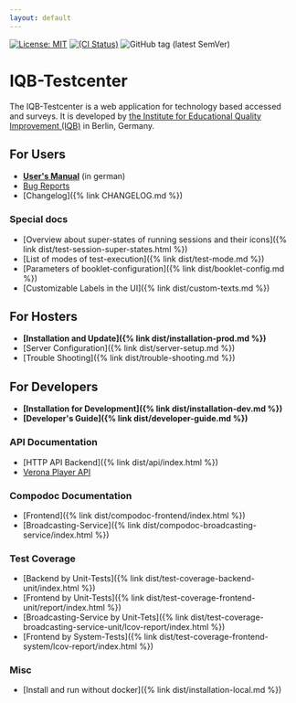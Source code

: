 ```yaml
---
layout: default
---
```

[![License: MIT](https://img.shields.io/badge/License-MIT-yellow.svg)](https://opensource.org/licenses/MIT)
[![(CI Status)](https://scm.cms.hu-berlin.de/iqb/testcenter-setup/badges/master/pipeline.svg)](https://scm.cms.hu-berlin.de/iqb/testcenter)
![GitHub tag (latest SemVer)](https://img.shields.io/github/v/tag/iqb-berlin/testcenter)

# IQB-Testcenter

The IQB-Testcenter is a web application for technology based accessed and surveys. It is developed by 
[the Institute for Educational Quality Improvement (IQB)](https://www.iqb.hu-berlin.de/) in Berlin, Germany.

## For Users
* **[User's Manual](https://github.com/iqb-berlin/iqb-berlin.github.io/wiki/2-Testcenter)** (in german)
* [Bug Reports](https://github.com/iqb-berlin/testcenter/issues)
* [Changelog]({% link CHANGELOG.md %})

### Special docs 
* [Overview about super-states of running sessions and their icons]({% link dist/test-session-super-states.html %})
* [List of modes of test-execution]({% link dist/test-mode.md %})
* [Parameters of booklet-configuration]({% link dist/booklet-config.md %})
* [Customizable Labels in the UI]({% link dist/custom-texts.md %})

## For Hosters
* **[Installation and Update]({% link dist/installation-prod.md %})**
* [Server Configuration]({% link dist/server-setup.md %})
* [Trouble Shooting]({% link dist/trouble-shooting.md %})

## For Developers
* **[Installation for Development]({% link dist/installation-dev.md %})**
* **[Developer's Guide]({% link dist/developer-guide.md %})**

### API Documentation
* [HTTP API Backend]({% link dist/api/index.html %})
* [Verona Player API](https://verona-interfaces.github.io/player/)

### Compodoc Documentation
* [Frontend]({% link dist/compodoc-frontend/index.html %})
* [Broadcasting-Service]({% link dist/compodoc-broadcasting-service/index.html %})

### Test Coverage
* [Backend by Unit-Tests]({% link dist/test-coverage-backend-unit/index.html %})
* [Frontend by Unit-Tests]({% link dist/test-coverage-frontend-unit/report/index.html %})
* [Broadcasting-Service by Unit-Tets]({% link dist/test-coverage-broadcasting-service-unit/lcov-report/index.html %})
* [Frontend by System-Tests]({% link dist/test-coverage-frontend-system/lcov-report/index.html %})

### Misc
* [Install and run without docker]({% link dist/installation-local.md %})

